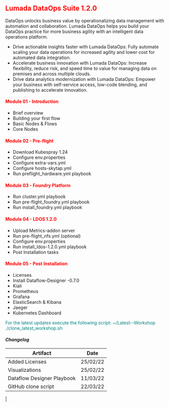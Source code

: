 ## <font color='red'>Lumada DataOps Suite 1.2.0</font>  

DataOps unlocks business value by operationalizing data management with automation and collaboration. Lumada DataOps helps you build your DataOps practice for more business agility with an intelligent data operations platform.
* Drive actionable insights faster with Lumada DataOps: Fully automate scaling your data operations for increased agility and lower cost for automated data integration.
* Accelerate business innovation with Lumada DataOps: Increase flexibility, reduce risk, and speed time to value for managing data on premises and across multiple clouds.
* Drive data analytics modernization with Lumada DataOps: Empower your business with self-service access, low-code blending, and publishing to accelerate innovation.

#### <font color='red'>Module 01 - Introduction</font>
* Brief overview
* Building your first flow
* Basic Nodes & Flows
* Core Nodes

#### <font color='red'>Module 02 - Pre-flight</font>
* Download Kubespray 1.24
* Configure env.properties
* Configure extra-vars.yml
* Configure hosts-skytap.yml
* Run preflight_hardware.yml playbook

#### <font color='red'>Module 03 - Foundry Platform</font>
* Run cluster.yml playbook
* Run pre-flight_foundry.yml playbook
* Run install_foundry.yml playbook

#### <font color='red'>Module 04 - LDOS 1.2.0</font>
* Upload Metrics-addon server
* Run pre-flight_nfs.yml (optional)
* Configure env.properties
* Run install_ldos-1.2.0.yml playbook
* Post Installation tasks

#### <font color='red'>Module 05 - Post Installation</font>
* Licenses
* Install Dataflow-Designer -0.7.0
* Kiali
* Prometheus
* Grafana
* ElasticSearch & Kibana 
* Jaeger
* Kubernetes Dashboard


<font color='teal'>For the latest updates execute the following script: ~/Latest--Workshop ./clone_latest_workshop.sh </font>

#### <em> Changelog </em>

| Artifact                   | Date     |  
| ---------------------------| ---------| 
| Added Licenses             | 25/02/22 | 
| Visualizations             | 25/02/22 |     
| Dataflow Designer Playbook | 11/03/22 | 
| GitHub clone script        | 22/03/22 |                           |          | 
|